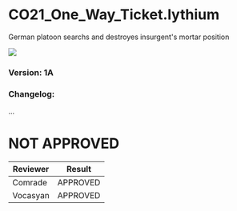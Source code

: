 # CO21_One_Way_Ticket.lythium
German platoon searchs and destroyes insurgent's mortar position

<img src='https://github.com/rempopo/CO21_One_Way_Ticket.lythium/blob/master/overview.jpg?raw=true' />	

### Version: 1A

### Changelog: 
...

# NOT APPROVED
| Reviewer | Result |
| ------------ | ------------- |
| Comrade | APPROVED |
| Vocasyan | APPROVED |
